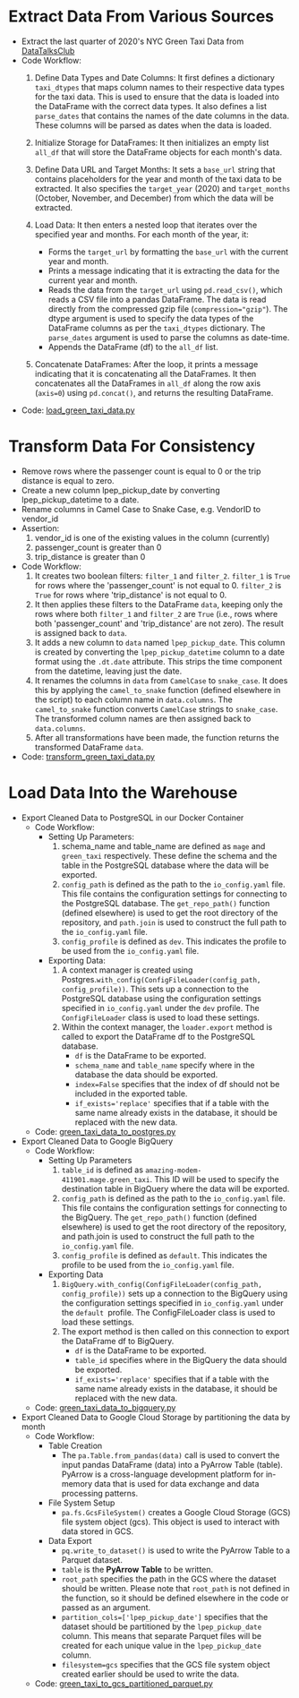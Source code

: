 # Extract Data From Various Sources
- Extract the last quarter of 2020's NYC Green Taxi Data from [DataTalksClub](https://github.com/DataTalksClub/nyc-tlc-data/releases/tag/green)
- Code Workflow:
    1. Define Data Types and Date Columns: It first defines a dictionary `taxi_dtypes` that maps column names to their respective data types for the taxi data. This is used to ensure that the data is loaded into the DataFrame with the correct data types. It also defines a list `parse_dates` that contains the names of the date columns in the data. These columns will be parsed as dates when the data is loaded.

    2. Initialize Storage for DataFrames: It then initializes an empty list `all_df` that will store the DataFrame objects for each month's data.

    3. Define Data URL and Target Months: It sets a `base_url` string that contains placeholders for the year and month of the taxi data to be extracted. It also specifies the `target_year` (2020) and `target_months` (October, November, and December) from which the data will be extracted.

    4. Load Data: It then enters a nested loop that iterates over the specified year and months. For each month of the year, it:
        - Forms the `target_url` by formatting the `base_url` with the current year and month.
        - Prints a message indicating that it is extracting the data for the current year and month.
        - Reads the data from the `target_url` using `pd.read_csv()`, which reads a CSV file into a pandas DataFrame. The data is read directly from the compressed gzip file (`compression="gzip"`). The dtype argument is used to specify the data types of the DataFrame columns as per the `taxi_dtypes` dictionary. The `parse_dates` argument is used to parse the columns as date-time.
        - Appends the DataFrame (df) to the `all_df` list.
    5. Concatenate DataFrames: After the loop, it prints a message indicating that it is concatenating all the DataFrames. It then concatenates all the DataFrames in `all_df` along the row axis (`axis=0`) using `pd.concat()`, and returns the resulting DataFrame.
- Code: [load_green_taxi_data.py](./load_green_taxi_data.py)
# Transform Data For Consistency
- Remove rows where the passenger count is equal to 0 or the trip distance is equal to zero.
- Create a new column lpep_pickup_date by converting lpep_pickup_datetime to a date.
- Rename columns in Camel Case to Snake Case, e.g. VendorID to vendor_id
- Assertion:
  1. vendor_id is one of the existing values in the column (currently)
  2. passenger_count is greater than 0
  3. trip_distance is greater than 0
- Code Workflow:
    1. It creates two boolean filters: `filter_1` and `filter_2`. `filter_1` is `True` for rows where the 'passenger_count' is not equal to 0. `filter_2` is `True` for rows where 'trip_distance' is not equal to 0.
    2. It then applies these filters to the DataFrame `data`, keeping only the rows where both `filter_1` and `filter_2` are `True` (i.e., rows where both 'passenger_count' and 'trip_distance' are not zero). The result is assigned back to `data`.
    3. It adds a new column to `data` named `lpep_pickup_date`. This column is created by converting the `lpep_pickup_datetime` column to a date format using the `.dt.date` attribute. This strips the time component from the datetime, leaving just the date.
    4. It renames the columns in `data` from `CamelCase` to `snake_case`. It does this by applying the `camel_to_snake` function (defined elsewhere in the script) to each column name in `data.columns`. The `camel_to_snake` function converts `CamelCase` strings to `snake_case`. The transformed column names are then assigned back to `data.columns`.
    5. After all transformations have been made, the function returns the transformed DataFrame `data`.
- Code: [transform_green_taxi_data.py](./transform_green_taxi_data.py)
# Load Data Into the Warehouse
- Export Cleaned Data to PostgreSQL in our Docker Container
    - Code Workflow:
        - Setting Up Parameters:
            1. schema_name and table_name are defined as `mage` and `green_taxi` respectively. These define the schema and the table in the PostgreSQL database where the data will be exported.
            2. `config_path` is defined as the path to the `io_config.yaml` file. This file contains the configuration settings for connecting to the PostgreSQL database. The `get_repo_path()` function (defined elsewhere) is used to get the root directory of the repository, and `path.join` is used to construct the full path to the `io_config.yaml` file.
            3. `config_profile` is defined as `dev`. This indicates the profile to be used from the `io_config.yaml` file.
        - Exporting Data:
            1. A context manager is created using Postgres.`with_config(ConfigFileLoader(config_path, config_profile))`. This sets up a connection to the PostgreSQL database using the configuration settings specified in `io_config.yaml` under the `dev` profile. The `ConfigFileLoader` class is used to load these settings.
            2. Within the context manager, the `loader.export` method is called to export the DataFrame df to the PostgreSQL database.
               - `df` is the DataFrame to be exported.
               - `schema_name` and `table_name` specify where in the database the data should be exported.
               - `index=False` specifies that the index of df should not be included in the exported table.
               - `if_exists='replace'` specifies that if a table with the same name already exists in the database, it should be replaced with the new data.
    - Code: [green_taxi_data_to_postgres.py](./green_taxi_data_to_postgres.py)
- Export Cleaned Data to Google BigQuery
    - Code Workflow:
        - Setting Up Parameters
            1. `table_id` is defined as `amazing-modem-411901.mage.green_taxi`. This ID will be used to specify the destination table in BigQuery where the data will be exported.
            2. `config_path` is defined as the path to the `io_config.yaml` file. This file contains the configuration settings for connecting to the BigQuery. The `get_repo_path()` function (defined elsewhere) is used to get the root directory of the repository, and path.join is used to construct the full path to the `io_config.yaml` file.
            3. `config_profile` is defined as `default`. This indicates the profile to be used from the `io_config.yaml` file.
        - Exporting Data
            1. `BigQuery.with_config(ConfigFileLoader(config_path, config_profile))` sets up a connection to the BigQuery using the configuration settings specified in `io_config.yaml` under the `default `profile. The ConfigFileLoader class is used to load these settings.
            2. The export method is then called on this connection to export the DataFrame df to BigQuery.
                - `df` is the DataFrame to be exported.
                - `table_id` specifies where in the BigQuery the data should be exported.
                - `if_exists='replace'` specifies that if a table with the same name already exists in the database, it should be replaced with the new data.
    - Code: [green_taxi_data_to_bigquery.py](./green_taxi_data_to_bigquery.py)
- Export Cleaned Data to Google Cloud Storage by partitioning the data by month
    - Code Workflow:
        - Table Creation
            - The `pa.Table.from_pandas(data)` call is used to convert the input pandas DataFrame (data) into a PyArrow Table (table). PyArrow is a cross-language development platform for in-memory data that is used for data exchange and data processing patterns.
        - File System Setup
            - `pa.fs.GcsFileSystem()` creates a Google Cloud Storage (GCS) file system object (gcs). This object is used to interact with data stored in GCS.
        - Data Export
            - `pq.write_to_dataset()` is used to write the PyArrow Table to a Parquet dataset.
            - `table` is the **PyArrow** **Table** to be written.
            - `root_path` specifies the path in the GCS where the dataset should be written. Please note that `root_path` is not defined in the function, so it should be defined elsewhere in the code or passed as an argument.
            - `partition_cols=['lpep_pickup_date']` specifies that the dataset should be partitioned by the `lpep_pickup_date` column. This means that separate Parquet files will be created for each unique value in the `lpep_pickup_date` column.
            - `filesystem=gcs` specifies that the GCS file system object created earlier should be used to write the data.
    - Code: [green_taxi_to_gcs_partitioned_parquet.py](./green_taxi_to_gcs_partitioned_parquet.py)